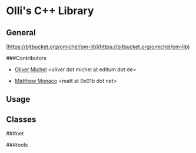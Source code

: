 Olli's C++ Library
==================

General
-------

[https://bitbucket.org/omichel/om-lib](https://bitbucket.org/omichel/om-lib)


###Contributors

* [Oliver Michel](http://ngn.cs.colorado/~oliver)
 \<oliver dot michel at editum dot de>

* [Matthew Monaco](http://ngn.cs.colorado/~matt)
 \<matt at 0x01b dot net>

Usage
-----



Classes
-------

###net

###tools